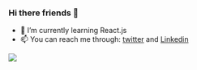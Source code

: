 ### Hi there friends 👋

<!--
**cisco2001/cisco2001** is a ✨ _special_ ✨ repository because its `README.md` (this file) appears on your GitHub profile.

Here are some ideas to get you started:

- 🔭 I’m currently working on ...
- 👯 I’m looking to collaborate on ...
- 🤔 I’m looking for help with ...
- 💬 Ask me about ...
- 😄 Pronouns: ...
- ⚡ Fun fact: ...
-->
- 🌱 I’m currently learning React.js
- 📫 You can reach me through: [twitter](https://twitter.com/mtwa_mgimwa) and [Linkedin](https://www.linkedin.com/in/mtwa-mgimwa-76b77320a/)













<img 
   src="https://github-readme-stats.vercel.app/api?username=cisco2001&show_icons=true&theme=tokyonight" 
/>


